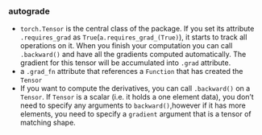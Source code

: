 ### autograde
* ``torch.Tensor`` is the central class of the package. If you set its attribute ``.requires_grad`` as ``True``(``a.requires_grad_(True)``), it starts to track all operations on it. When you finish your computation you can call ``.backward()`` and have all the gradients computed automatically. The gradient for this tensor will be accumulated into ``.grad`` attribute.
* a ``.grad_fn`` attribute that references a ``Function`` that has created the ``Tensor``
* If you want to compute the derivatives, you can call ``.backward()`` on a ``Tensor``. If ``Tensor`` is a scalar (i.e. it holds a one element data), you don’t need to specify any arguments to ``backward()``,however if it has more elements, you need to specify a ``gradient`` argument that is a tensor of matching shape.
